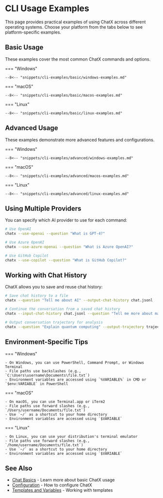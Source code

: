 # CLI Usage Examples

This page provides practical examples of using ChatX across different operating systems. Choose your platform from the tabs below to see platform-specific examples.

## Basic Usage

These examples cover the most common ChatX commands and options.

=== "Windows"
    
    --8<-- "snippets/cli-examples/basic/windows-examples.md"

=== "macOS"
    
    --8<-- "snippets/cli-examples/basic/macos-examples.md"

=== "Linux"
    
    --8<-- "snippets/cli-examples/basic/linux-examples.md"

## Advanced Usage

These examples demonstrate more advanced features and configurations.

=== "Windows"
    
    --8<-- "snippets/cli-examples/advanced/windows-examples.md"

=== "macOS"
    
    --8<-- "snippets/cli-examples/advanced/macos-examples.md"

=== "Linux"
    
    --8<-- "snippets/cli-examples/advanced/linux-examples.md"

## Using Multiple Providers

You can specify which AI provider to use for each command:

```bash
# Use OpenAI
chatx --use-openai --question "What is GPT-4?"

# Use Azure OpenAI
chatx --use-azure-openai --question "What is Azure OpenAI?"

# Use GitHub Copilot
chatx --use-copilot --question "What is GitHub Copilot?"
```

## Working with Chat History

ChatX allows you to save and reuse chat history:

```bash
# Save chat history to a file
chatx --question "Tell me about AI" --output-chat-history chat.jsonl

# Continue the conversation from a saved chat history
chatx --input-chat-history chat.jsonl --question "Tell me more about machine learning"

# Output conversation trajectory for analysis
chatx --question "Explain quantum computing" --output-trajectory trajectory.md
```

## Environment-Specific Tips

=== "Windows"

    - On Windows, you can use PowerShell, Command Prompt, or Windows Terminal
    - File paths use backslashes (e.g., `C:\Users\username\Documents\file.txt`)
    - Environment variables are accessed using `%VARIABLE%` in CMD or `$env:VARIABLE` in PowerShell

=== "macOS"

    - On macOS, you can use Terminal.app or iTerm2
    - File paths use forward slashes (e.g., `/Users/username/Documents/file.txt`)
    - Use `~/` as a shortcut to your home directory
    - Environment variables are accessed using `$VARIABLE`

=== "Linux"

    - On Linux, you can use your distribution's terminal emulator
    - File paths use forward slashes (e.g., `/home/username/Documents/file.txt`)
    - Use `~/` as a shortcut to your home directory
    - Environment variables are accessed using `$VARIABLE`

## See Also

- [Chat Basics](/usage/basics.md) - Learn more about basic ChatX usage
- [Configuration](/usage/configuration.md) - How to configure ChatX
- [Templates and Variables](/usage/templates-and-variables.md) - Working with templates